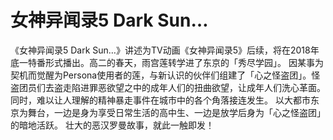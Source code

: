 # 女神异闻录5 Dark Sun…

《女神异闻录5 Dark Sun…》讲述为TV动画《女神异闻录5》后续，将在2018年底一特番形式播出。高二的春天，雨宫莲转学进了东京的「秀尽学园」。 因某事为契机而觉醒为Persona使用者的莲，与新认识的伙伴们组建了「心之怪盗团」。怪盗团员们去盗走陷进罪恶欲望之中的成年人们的扭曲欲望，让成年人们洗心革面。 同时，难以让人理解的精神暴走事件在城市中的各个角落接连发生。 以大都市东京为舞台，一边是身为享受日常生活的高中生、一边是放学后身为「心之怪盗团」的暗地活跃。 壮大的恶汉罗曼故事，就此一触即发！